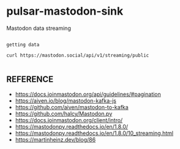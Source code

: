 # pulsar-mastodon-sink
Mastodon data streaming


````

getting data

curl https://mastodon.social/api/v1/streaming/public


````


## REFERENCE

* https://docs.joinmastodon.org/api/guidelines/#pagination
* https://aiven.io/blog/mastodon-kafka-js
* https://github.com/aiven/mastodon-to-kafka
* https://github.com/halcy/Mastodon.py
* https://docs.joinmastodon.org/client/intro/
* https://mastodonpy.readthedocs.io/en/1.8.0/
* https://mastodonpy.readthedocs.io/en/1.8.0/10_streaming.html
* https://martinheinz.dev/blog/86
